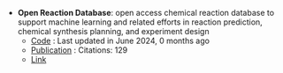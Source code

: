 - **Open Reaction Database**: open access chemical reaction database to support machine learning and related efforts in reaction prediction, chemical synthesis planning, and experiment design
	- [Code](https://github.com/open-reaction-database/ord-schema) : Last updated in June 2024, 0 months ago
	- [Publication](https://doi.org/10.1021/jacs.1c09820) : Citations: 129
	- [Link](https://docs.open-reaction-database.org/en/latest/)
